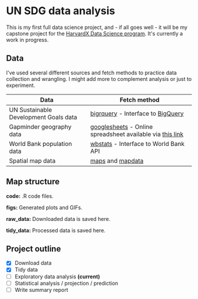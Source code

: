 # UN SDG data analysis

This is my first full data science project, and - if all goes well - it will be my capstone project for the [HarvardX Data Science program](https://www.edx.org/professional-certificate/harvardx-data-science). It's currently a work in progress.

## Data

I've used several different sources and fetch methods to practice data collection and wrangling. I might add more to complement analysis or just to experiment.

Data | Fetch method
-------------|--------------
UN Sustainable Development Goals data | [bigrquery](https://cran.r-project.org/web/packages/bigrquery/) - Interface to [BigQuery](https://cloud.google.com/bigquery/)
Gapminder geography data | [googlesheets](https://cran.r-project.org/web/packages/googlesheets/) - Online spreadsheet available via [this link](https://www.gapminder.org/data/geo/)
World Bank population data | [wbstats](https://cran.r-project.org/web/packages/wbstats/) - Interface to World Bank API
Spatial map data | [maps](https://cran.r-project.org/web/packages/maps/index.html) and [mapdata](https://cran.r-project.org/web/packages/mapdata/index.html)

## Map structure
**code:** .R code files.

**figs:** Generated plots and GIFs.

**raw_data:** Downloaded data is saved here.

**tidy_data:** Processed data is saved here.


## Project outline

- [X] Download data
- [X] Tidy data
- [ ] Exploratory data analysis **(current)**
- [ ] Statistical analysis / projection / prediction
- [ ] Write summary report
